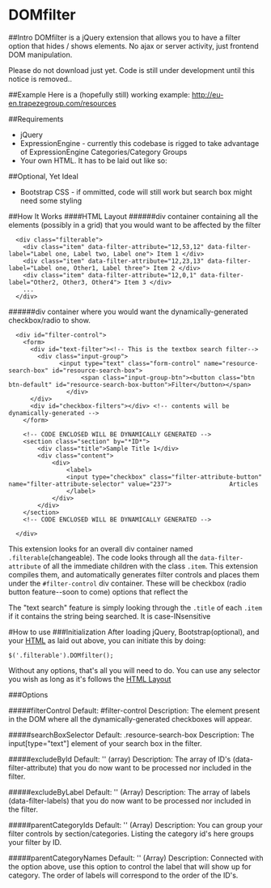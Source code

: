 # DOMfilter

##Intro
DOMfilter is a jQuery extension that allows you to have a filter option that hides / shows elements. No ajax or server activity, just frontend DOM manipulation.

Please do not download just yet. Code is still under development until this notice is removed.. 

##Example
Here is a (hopefully still) working example: http://eu-en.trapezegroup.com/resources



##Requirements
* jQuery
* ExpressionEngine - currently this codebase is rigged to take advantage of ExpressionEngine Categories/Category Groups
* Your own HTML. It has to be laid out like so:

##Optional, Yet Ideal
* Bootstrap CSS - if ommitted, code will still work but search box might need some styling

##How It Works
####HTML Layout
######div container containing all the elements (possibly in a grid) that you would want to be affected by the filter
```
  <div class="filterable"> 
    <div class="item" data-filter-attribute="12,53,12" data-filter-label="Label one, Label two, Label one"> Item 1 </div>
    <div class="item" data-filter-attribute="12,23,13" data-filter-label="Label one, Other1, Label three"> Item 2 </div> 
    <div class="item" data-filter-attribute="12,0,1" data-filter-label="Other2, Other3, Other4"> Item 3 </div> 
    ...
  </div>
```

######div container where you would want the dynamically-generated checkbox/radio to show.

```
  <div id="filter-control">
    <form>
      <div id="text-filter"><!-- This is the textbox search filter-->
        <div class="input-group">
  			  <input type="text" class="form-control" name="resource-search-box" id="resource-search-box">
					<span class="input-group-btn"><button class="btn btn-default" id="resource-search-box-button">Filter</button></span>
				</div>
      </div>    
      <div id="checkbox-filters"></div> <!-- contents will be dynamically-generated -->
    </form>
    
    <!-- CODE ENCLOSED WILL BE DYNAMICALLY GENERATED -->
    <section class="section" by="*ID*">
    	<div class="title">Sample Title 1</div>
    	<div class="content">
    		<div>
    			<label>
    			<input type="checkbox" class="filter-attribute-button" name="filter-attribute-selector" value="237"> 				Articles
    			</label>
    		</div>
    	</div>
    </section>
    <!-- CODE ENCLOSED WILL BE DYNAMICALLY GENERATED -->
    
  </div>
```
This extension looks for an overall div container named `.filterable`(changeable). The code looks through all the `data-filter-attribute` of all the immediate children with the class `.item`. This extension compiles them, and automatically generates filter controls and places them under the `#filter-control` div container. These will be checkbox (radio button feature--soon to come) options that reflect the  

The "text search" feature is simply looking through the `.title` of each `.item` if it contains the string being searched. It is case-INsensitive

#How to use
###Initialization
After loading jQuery, Bootstrap(optional), and your [HTML](#html-layout) as laid out above, you can initiate this by doing:
```
$('.filterable').DOMfilter();
```
Without any options, that's all you will need to do.
You can use any selector you wish as long as it's follows the [HTML Layout](#html-layout)

###Options

#####filterControl
Default: #filter-control
Description: The element present in the DOM where all the dynamically-generated checkboxes will appear.

#####searchBoxSelector
Default: .resource-search-box
Description: The input[type="text"] element of your search box in the filter.

#####excludeById
Default: '' (array)
Description: The array of ID's (data-filter-attribute) that you do now want to be processed nor included in the filter.

#####excludeByLabel
Default: '' (Array)
Description: The array of labels (data-filter-labels) that you do now want to be processed nor included in the filter.

#####parentCategoryIds
Default: '' (Array)
Description: You can group your filter controls by section/categories. Listing the category id's here groups your filter by ID.

#####parentCategoryNames
Default: '' (Array)
Description: Connected with the option above, use this option to control the label that will show up for category. The order of labels will correspond to the order of the ID's.
